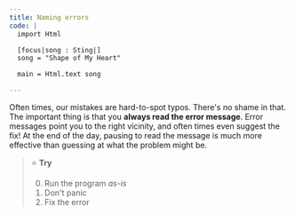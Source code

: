 ```yaml
---
title: Naming errors
code: |
  import Html

  [focus|song : Sting|]
  song = "Shape of My Heart"

  main = Html.text song

---
```


Often times, our mistakes are hard-to-spot typos.
There's no shame in that.
The important thing is that you **always read the error message**.
Error messages point you to the right vicinity,
and often times even suggest the fix!
At the end of the day,
pausing to read the message is much more effective than guessing at what the problem might be.

> ⭐️ **Try**
> 
> 0. Run the program _as-is_
> 0. Don't panic
> 0. Fix the error
